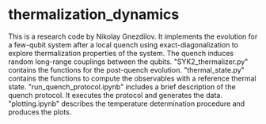 # thermalization_dynamics
This is a research code by Nikolay Gnezdilov. It implements the evolution for a few-qubit system after a local quench using exact-diagonalization to explore thermalization properties of the system. The quench induces random long-range couplings between the qubits.
"SYK2_thermalizer.py" contains the functions for the post-quench evolution.
"thermal_state.py" contains the functions to compute the observables with a reference thermal state.
"run_quench_protocol.ipynb" includes a brief description of the quench protocol. It executes the protocol and generates the data.
"plotting.ipynb" describes the temperature determination procedure and produces the plots.
